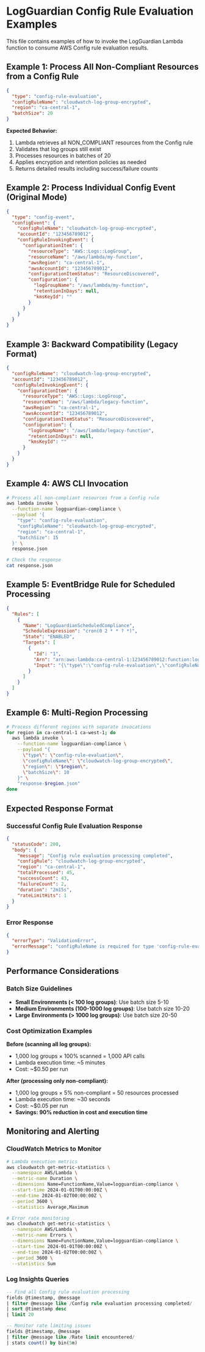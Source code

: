 # LogGuardian Config Rule Evaluation Examples

This file contains examples of how to invoke the LogGuardian Lambda function to consume AWS Config rule evaluation results.

## Example 1: Process All Non-Compliant Resources from a Config Rule

```json
{
  "type": "config-rule-evaluation",
  "configRuleName": "cloudwatch-log-group-encrypted",
  "region": "ca-central-1",
  "batchSize": 20
}
```

**Expected Behavior:**
1. Lambda retrieves all NON_COMPLIANT resources from the Config rule
2. Validates that log groups still exist
3. Processes resources in batches of 20
4. Applies encryption and retention policies as needed
5. Returns detailed results including success/failure counts

## Example 2: Process Individual Config Event (Original Mode)

```json
{
  "type": "config-event",
  "configEvent": {
    "configRuleName": "cloudwatch-log-group-encrypted",
    "accountId": "123456789012",
    "configRuleInvokingEvent": {
      "configurationItem": {
        "resourceType": "AWS::Logs::LogGroup",
        "resourceName": "/aws/lambda/my-function",
        "awsRegion": "ca-central-1",
        "awsAccountId": "123456789012",
        "configurationItemStatus": "ResourceDiscovered",
        "configuration": {
          "logGroupName": "/aws/lambda/my-function",
          "retentionInDays": null,
          "kmsKeyId": ""
        }
      }
    }
  }
}
```

## Example 3: Backward Compatibility (Legacy Format)

```json
{
  "configRuleName": "cloudwatch-log-group-encrypted",
  "accountId": "123456789012",
  "configRuleInvokingEvent": {
    "configurationItem": {
      "resourceType": "AWS::Logs::LogGroup",
      "resourceName": "/aws/lambda/legacy-function",
      "awsRegion": "ca-central-1",
      "awsAccountId": "123456789012",
      "configurationItemStatus": "ResourceDiscovered",
      "configuration": {
        "logGroupName": "/aws/lambda/legacy-function",
        "retentionInDays": null,
        "kmsKeyId": ""
      }
    }
  }
}
```

## Example 4: AWS CLI Invocation

```bash
# Process all non-compliant resources from a Config rule
aws lambda invoke \
  --function-name logguardian-compliance \
  --payload '{
    "type": "config-rule-evaluation",
    "configRuleName": "cloudwatch-log-group-encrypted",
    "region": "ca-central-1",
    "batchSize": 15
  }' \
  response.json

# Check the response
cat response.json
```

## Example 5: EventBridge Rule for Scheduled Processing

```json
{
  "Rules": [
    {
      "Name": "LogGuardianScheduledCompliance",
      "ScheduleExpression": "cron(0 2 * * ? *)",
      "State": "ENABLED",
      "Targets": [
        {
          "Id": "1",
          "Arn": "arn:aws:lambda:ca-central-1:123456789012:function:logguardian-compliance",
          "Input": "{\"type\":\"config-rule-evaluation\",\"configRuleName\":\"cloudwatch-log-group-encrypted\",\"region\":\"ca-central-1\",\"batchSize\":25}"
        }
      ]
    }
  ]
}
```

## Example 6: Multi-Region Processing

```bash
# Process different regions with separate invocations
for region in ca-central-1 ca-west-1; do
  aws lambda invoke \
    --function-name logguardian-compliance \
    --payload "{
      \"type\": \"config-rule-evaluation\",
      \"configRuleName\": \"cloudwatch-log-group-encrypted\",
      \"region\": \"$region\",
      \"batchSize\": 10
    }" \
    "response-$region.json"
done
```

## Expected Response Format

### Successful Config Rule Evaluation Response

```json
{
  "statusCode": 200,
  "body": {
    "message": "Config rule evaluation processing completed",
    "configRule": "cloudwatch-log-group-encrypted",
    "region": "ca-central-1",
    "totalProcessed": 45,
    "successCount": 43,
    "failureCount": 2,
    "duration": "2m15s",
    "rateLimitHits": 1
  }
}
```

### Error Response

```json
{
  "errorType": "ValidationError",
  "errorMessage": "configRuleName is required for type 'config-rule-evaluation'"
}
```

## Performance Considerations

### Batch Size Guidelines

- **Small Environments (< 100 log groups)**: Use batch size 5-10
- **Medium Environments (100-1000 log groups)**: Use batch size 10-20  
- **Large Environments (> 1000 log groups)**: Use batch size 20-50

### Cost Optimization Examples

**Before (scanning all log groups):**
- 1,000 log groups × 100% scanned = 1,000 API calls
- Lambda execution time: ~5 minutes
- Cost: ~$0.50 per run

**After (processing only non-compliant):**
- 1,000 log groups × 5% non-compliant = 50 resources processed
- Lambda execution time: ~30 seconds
- Cost: ~$0.05 per run
- **Savings: 90% reduction in cost and execution time**

## Monitoring and Alerting

### CloudWatch Metrics to Monitor

```bash
# Lambda execution metrics
aws cloudwatch get-metric-statistics \
  --namespace AWS/Lambda \
  --metric-name Duration \
  --dimensions Name=FunctionName,Value=logguardian-compliance \
  --start-time 2024-01-01T00:00:00Z \
  --end-time 2024-01-02T00:00:00Z \
  --period 3600 \
  --statistics Average,Maximum

# Error rate monitoring  
aws cloudwatch get-metric-statistics \
  --namespace AWS/Lambda \
  --metric-name Errors \
  --dimensions Name=FunctionName,Value=logguardian-compliance \
  --start-time 2024-01-01T00:00:00Z \
  --end-time 2024-01-02T00:00:00Z \
  --period 3600 \
  --statistics Sum
```

### Log Insights Queries

```sql
-- Find all Config rule evaluation processing
fields @timestamp, @message
| filter @message like /Config rule evaluation processing completed/
| sort @timestamp desc
| limit 20

-- Monitor rate limiting issues
fields @timestamp, @message
| filter @message like /Rate limit encountered/
| stats count() by bin(5m)
```
